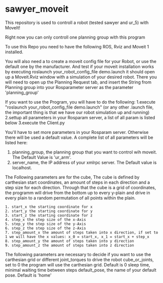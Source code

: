 # sawyer_moveit
This repository is used to controll a robot (tested sawyer and ur_5) with MoveIt!

Right now you can only controll one planning group with this program

To use this Repo you need to have the following ROS, Rviz and Moveit 1 installed.

You will also need a to create a moveit config file for your Robot, or use the default one by the manufacturer.
And test if your moveit installation works by executing roslaunch your_robot_config_file demo.launch
it should open up a Moveit.Rviz window with a simulation of your desired robot.
There you will need to open up the Planning Request tab, and insert the String from Planning group into your Rosparameter server as the parameter 'planning_group'


If you want to use the Program, you will have to do the following:
1.execute "roslaunch your_robot_config_file demo.launch"   (or any other .launch file, the important thing is that we have our robot simulation up and running)
2.settup all parameters in your Rosparam server, a list of all param is listed below
3.execute the Client.py

You'll have to set more parameters in your Rosparam server. Otherwise there will be used a default value. A complete list of all parameters will be listed here:
  1. planning_group, the planning group that you want to control wih moveit. The Default Value is 'ur_arm'.
  2. server_name, the IP address of your xmlrpc server. The Default value is localhost.
 
 The Following parameters are for the cube, The cube is defined by carthesian start coordinates, an amount of steps in each direction and a step size for each direction. 
 Through that the cube is a grid of coordinates, the programm will drive from the bottom up to every y-plain and drive in every plain to a random permutation of all points within   the plain. 
 
    1. start_x the starting coordinate for x
    2. start_y the starting coordinate for y
    3. start_z the starting coordinate for z
    4. step_x the step size of the x-Axis
    5. step_y the step size of the y-Axis
    6. step_z the step size of the z-Axis
    7. step_amount_x the amount of steps taken into x direction, if set to 1 we will have the x values: x_0 = start_x, x_1 = start_x + step_x
    8. step_amount_y the amount of steps taken into y direction
    9. step_amount_z the amount of steps taken into z direction

The following parameters are necessary to decide if you want to use the carthesian grid or different joint_torques to drive the robot 
    cube_or_joints, set to 0 the program will use the carthesian grid. Default is 0 
    sleep time, minimal waiting time between steps
    default_pose, the name of your default pose. Default is 'home'
    

    


